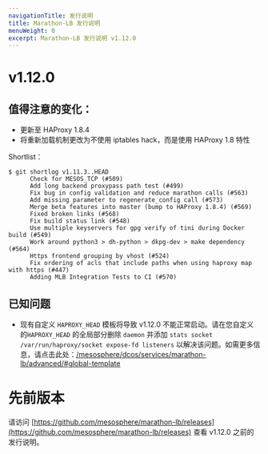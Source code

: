 ```yaml
---
navigationTitle: 发行说明
title: Marathon-LB 发行说明
menuWeight: 0
excerpt: Marathon-LB 发行说明 v1.12.0
---
```


# v1.12.0

## 值得注意的变化：

- 更新至 HAProxy 1.8.4
- 将重新加载机制更改为不使用 iptables hack，而是使用 HAProxy 1.8 特性

Shortlist：

```
$ git shortlog v1.11.3..HEAD
      Check for MESOS_TCP (#509)
      Add long backend proxypass path test (#499)
      Fix bug in config validation and reduce marathon calls (#563)
      Add missing parameter to regenerate_config call (#573)
      Merge beta features into master (bump to HAProxy 1.8.4) (#569)
      Fixed broken links (#568)
      Fix build status link (#548)
      Use multiple keyservers for gpg verify of tini during Docker build (#549)
      Work around python3 > dh-python > dkpg-dev > make dependency (#564)
      Https frontend grouping by vhost (#524)
      Fix ordering of acls that include paths when using haproxy map with https (#447)
      Adding MLB Integration Tests to CI (#570)
```

## 已知问题

* 现有自定义 `HAPROXY_HEAD` 模板将导致 v1.12.0 不能正常启动。请在您自定义的`HAPROXY_HEAD` 的全局部分删除 `daemon` 并添加 `stats socket /var/run/haproxy/socket expose-fd listeners` 以解决该问题。如需更多信息，请点击此处：[/mesosphere/dcos/services/marathon-lb/advanced/#global-template](/mesosphere/dcos/services/marathon-lb/advanced/#global-template)

# 先前版本

请访问 [https://github.com/mesosphere/marathon-lb/releases](https://github.com/mesosphere/marathon-lb/releases) 查看 v1.12.0 之前的发行说明。

